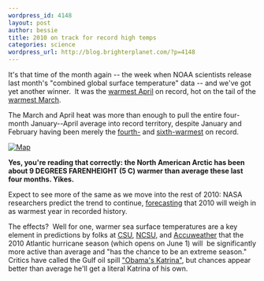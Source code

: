 ```yaml
--- 
wordpress_id: 4148
layout: post
author: bessie
title: 2010 on track for record high temps
categories: science
wordpress_url: http://blog.brighterplanet.com/?p=4148
---
```

It's that time of the month again -- the week when NOAA scientists release last month's "combined global surface temperature" data -- and we've got yet another winner.  It was the [warmest April](http://www.noaanews.noaa.gov/stories2010/20100517_globalstats.html) on record, hot on the tail of the [warmest March](http://www.noaanews.noaa.gov/stories2010/20100415_marchstats.html).

The March and April heat was more than enough to pull the entire four-month January--April average into record territory, despite January and February having been merely the <a href="http://www.ncdc.noaa.gov/sotc/?report=global&amp;year=2010&amp;month=1&amp;submitted=Get+Report">fourth-</a> and <a href="http://www.noaanews.noaa.gov/stories2010/20100316_globalstats.html">sixth-warmest</a> on record.

[![Map](http://farm2.static.flickr.com/1139/4622312578_325f3eda3e.jpg)](http://www.noaanews.noaa.gov/stories2010/images/Jan-Apr2010.jpg)

**Yes, you're reading that correctly: the North American Arctic has been about 9 DEGREES FARENHEIGHT (5 C) warmer than average these last four months.  Yikes.**

Expect to see more of the same as we move into the rest of 2010: NASA researchers predict the trend to continue, <a href="http://data.giss.nasa.gov/gistemp/paper/gistemp2010_draft0319.pdf">forecasting</a> that 2010 will weigh in as warmest year in recorded history.

The effects?  Well for one, warmer sea surface temperatures are a key element in predictions by folks at [CSU](http://hurricane.atmos.colostate.edu/Forecasts/2010/april2010/apr2010.pdf), [NCSU](http://news.ncsu.edu/releases/hurricane10/), and [Accuweather](http://www.accuweather.com/blogs/news/story/25984/joe-bastardi-more-active-2010-1.asp) that the 2010 Atlantic hurricane season (which opens on June 1) will  be significantly more active than average and "has the chance to be an extreme season."  Critics have called the Gulf oil spill ["Obama's Katrina"](http://www.nytimes.com/2010/05/19/opinion/19friedman.html?hp), but chances appear better than average he'll get a literal Katrina of his own.
